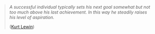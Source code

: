 <html><body><blockquote><em>A successful individual typically sets his next goal somewhat but not too much above his last achievement. In this way he steadily raises his level of aspiration.</em>



(<a href="http://en.wikipedia.org/wiki/Kurt_Lewin">Kurt Lewin</a>)</blockquote></body></html>